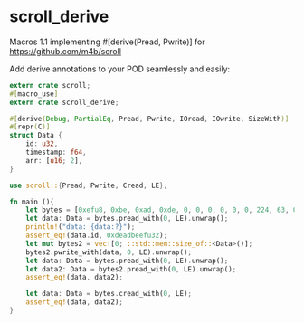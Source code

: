 # scroll_derive
Macros 1.1 implementing #[derive(Pread, Pwrite)] for https://github.com/m4b/scroll

Add derive annotations to your POD seamlessly and easily:

```rust
extern crate scroll;
#[macro_use]
extern crate scroll_derive;

#[derive(Debug, PartialEq, Pread, Pwrite, IOread, IOwrite, SizeWith)]
#[repr(C)]
struct Data {
    id: u32,
    timestamp: f64,
    arr: [u16; 2],
}

use scroll::{Pread, Pwrite, Cread, LE};

fn main (){
    let bytes = [0xefu8, 0xbe, 0xad, 0xde, 0, 0, 0, 0, 0, 0, 224, 63, 0xad, 0xde, 0xef, 0xbe];
    let data: Data = bytes.pread_with(0, LE).unwrap();
    println!("data: {data:?}");
    assert_eq!(data.id, 0xdeadbeefu32);
    let mut bytes2 = vec![0; ::std::mem::size_of::<Data>()];
    bytes2.pwrite_with(data, 0, LE).unwrap();
    let data: Data = bytes.pread_with(0, LE).unwrap();
    let data2: Data = bytes2.pread_with(0, LE).unwrap();
    assert_eq!(data, data2);

    let data: Data = bytes.cread_with(0, LE);
    assert_eq!(data, data2);
}
```
